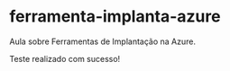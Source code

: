 # ferramenta-implanta-azure
Aula sobre Ferramentas de Implantação na Azure.

Teste realizado com sucesso!
